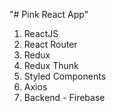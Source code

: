 "# Pink React App"

1) ReactJS
2) React Router
3) Redux
4) Redux Thunk
5) Styled Components
6) Axios
7) Backend - Firebase

